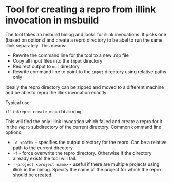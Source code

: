 # Tool for creating a repro from illink invocation in msbuild

The tool takes an msbuild binlog and looks for illink invocations. It picks one (based on options) and create a repro directory to be abel to run the same illink separately. This means:

* Rewrite the command line for the tool to a new .rsp file
* Copy all input files into the `input` directory
* Redirect output to `out` directory
* Rewrite command line to point to the `input` directory using relative paths only

Ideally the repro directory can be zipped and moved to a different machine and be able to repro the illink invocation exactly.

Typical use:
```
illinkrepro create msbuild.binlog
```

This will find the only illink invocation which failed and create a repro for it in the `repro` subdirectory of the current directory.
Common command line options:
* `-o <path>` - specifies the output directory for the repro. Can be a relative path to the current directory.
* `-f` - force overwrite the repro directory. Otherwise if the directory already exists the tool will fail.
* `--project <project name>` - useful if there are multiple projects using illink in the binlog. Specify the name of the project for which the repro should be created. 